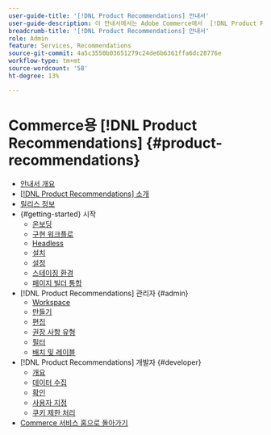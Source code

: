 ```yaml
---
user-guide-title: '[!DNL Product Recommendations] 안내서'
user-guide-description: 이 안내서에서는 Adobe Commerce에서  [!DNL Product Recommendations] 을(를) 사용하는 방법에 대한 자세한 지침을 제공합니다.
breadcrumb-title: '[!DNL Product Recommendations] 안내서'
role: Admin
feature: Services, Recommendations
source-git-commit: 4a5c3550b03651279c24de6b6361ffa6dc28776e
workflow-type: tm+mt
source-wordcount: '58'
ht-degree: 13%

---
```


# Commerce용 [!DNL Product Recommendations] {#product-recommendations}

- [안내서 개요](guide-overview.md)
- [ [!DNL Product Recommendations] 소개](overview.md)
- [릴리스 정보](release-notes.md)
- {#getting-started} 시작
   - [온보딩](onboarding.md)
   - [구현 워크플로](implementation-workflow.md)
   - [Headless](headless.md)
   - [설치](install-configure.md)
   - [설정](settings.md)
   - [스테이징 환경](staging-environment.md)
   - [페이지 빌더 통합](page-builder.md)
- [!DNL Product Recommendations] 관리자 {#admin}
   - [Workspace](workspace.md)
   - [만들기](create.md)
   - [편집](edit.md)
   - [권장 사항 유형](type.md)
   - [필터](filters.md)
   - [배치 및 레이블](placement.md)
- [!DNL Product Recommendations] 개발자 {#developer}
   - [개요](development-overview.md)
   - [데이터 수집](events.md)
   - [확인](verify.md)
   - [사용자 지정](customize.md)
   - [쿠키 제한 처리](setting-cookie.md)
- [Commerce 서비스 홈으로 돌아가기](https://experienceleague.adobe.com/docs/commerce-merchant-services/user-guides/home.html)